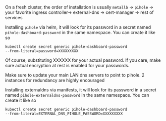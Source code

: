 On a fresh cluster, the order of installation is usually `metallb` -> `pihole`
-> your favorite ingress controller->  external-dns -> cert-manager -> rest of services


Installing `pihole` via helm, it will look for its password in a secret named
`pihole-dashboard-password` in the same namespace. You can create it like so
```
kubectl create secret generic pihole-dashboard-password
--from-literal=password=XXXXXXXXX

```
Of course, substituting XXXXXX for your actual password. If you care, make sure
actual encryption at rest is enabled for your passwords.

Make sure to update your main LAN dns servers to point to pihole. 2 instances
for redundancy are highly encouraged

Installing externaldns via manifests, it will look for its password in a secret named
`pihole-externaldns-password` in the same namespace. You can create it like so
```
kubectl create secret generic pihole-dashboard-password
--from-literal=EXTERNAL_DNS_PIHOLE_PASSWORD=XXXXXXXXX

```

